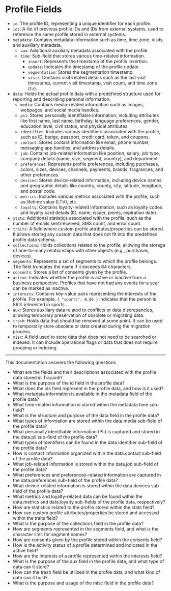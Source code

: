 # Profile Fields

- `id`: The profile ID, representing a unique identifier for each profile.
- `ids`: A list of previous profile IDs and IDs from external systems, used to reference the same profile stored in
  external systems.
- `metadata`: Contains metadata information such as time, time zone, visits, and auxiliary metadata.
    - `aux`: Additional auxiliary metadata associated with the profile.
    - `time`: Sub-field that stores various time-related information.
        - `insert`: Represents the timestamp of the profile insertion.
        - `update`: Indicates the timestamp of the profile update.
        - `segmentation`: Stores the segmentation timestamp.
        - `visit`: Contains visit-related details such as the last visit timestamp, current visit timestamp, visit
          count, and time zone (`tz`).
- `data`: Holds the actual profile data with a predefined structure used for reporting and describing personal
  information.
    - `media`: Contains media-related information such as images, webpages, and social media handles.
    - `pii`: Stores personally identifiable information, including attributes like first name, last name, birthday,
      language preferences, gender, education level, civil status, and physical attributes.
    - `identifier`: Includes various identifiers associated with the profile, such as ID, badge, passport, credit card,
      token, and coupons.
    - `contact`: Stores contact information like email, phone number, messaging app handles, and address details.
    - `job`: Contains job-related information like position, salary, job type, company details (name, size, segment,
      country), and department.
    - `preferences`: Represents profile preferences, including purchases, colors, sizes, devices, channels, payments,
      brands, fragrances, and other preferences.
    - `devices`: Stores device-related information, including device names and geographic details like country, county,
      city, latitude, longitude, and postal code.
    - `metrics`: Includes various metrics associated with the profile, such as lifetime value (LTV), etc.
    - `loyalty`: Contains loyalty-related information, such as loyalty codes and loyalty card details (ID, name, issuer,
      points, expiration date).
- `stats`: Additional statistics associated with the profile, such as the number of emails sent/received, SMS count, and
  error count.
- `traits`: A field where custom profile attributes/properties can be stored. It allows storing any custom data that
  does not fit into the predefined profile data schema.
- `collections`: Holds collections related to the profile, allowing the storage of one-to-many relationships with other
  objects (e.g., purchases, devices).
- `segments`: Represents a set of segments to which the profile belongs. The field truncates the name if it exceeds 64
  characters.
- `consents`: Stores a list of consents given by the profile.
- `active`: Indicates whether the profile is active or inactive from a business perspective. Profiles that have not had
  any events for a year can be marked as inactive.
- `interests`: Contains key-value pairs representing the interests of the profile. For example, `{ "sports": 0.86 }`
  indicates that the person is 86% interested in sports.
- `aux`: Stores auxiliary data related to conflicts or data discrepancies, allowing temporary preservation of obsolete
  or migrating data.
- `trash`: Holds data that should be removed at some point. It can be used to temporarily store obsolete or data created
  during the migration process.
- `misc`: A field used to store data that does not need to be searched or indexed. It can include operational flags or
  data that does not require grouping or indexing.


---
This documentation answers the following questions

* What are the fields and their descriptions associated with the profile data stored in Tracardi?
* What is the purpose of the id field in the profile data?
* What does the ids field represent in the profile data, and how is it used?
* What metadata information is available in the metadata field of the profile data?
* What time-related information is stored within the metadata.time sub-field?
* What is the structure and purpose of the data field in the profile data?
* What types of information are stored within the data.media sub-field of the profile data?
* What personally identifiable information (PII) is captured and stored in the data.pii sub-field of the profile data?
* What types of identifiers can be found in the data.identifier sub-field of the profile data?
* How is contact information organized within the data.contact sub-field of the profile data?
* What job-related information is stored within the data.job sub-field of the profile data?
* What preferences and preferences-related information are captured in the data.preferences sub-field of the profile data?
* What device-related information is stored within the data.devices sub-field of the profile data?
* What metrics and loyalty-related data can be found within the data.metrics and data.loyalty sub-fields of the profile data, respectively?
* How are statistics related to the profile stored within the stats field?
* How can custom profile attributes/properties be stored and accessed within the traits field?
* What is the purpose of the collections field in the profile data?
* How are segments represented in the segments field, and what is the character limit for segment names?
* How are consents given by the profile stored within the consents field?
* How is the activity status of a profile determined and indicated in the active field?
* How are the interests of a profile represented within the interests field?
* What is the purpose of the aux field in the profile data, and what type of data can it store?
* How can the trash field be utilized in the profile data, and what kind of data can it hold?
* What is the purpose and usage of the misc field in the profile data?